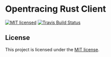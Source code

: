 Opentracing Rust Client
====

[![MIT licensed][mit-badge]][mit-url]
[![Travis Build Status][travis-badge]][travis-url]

[mit-badge]: https://img.shields.io/badge/license-MIT-blue.svg
[mit-url]: LICENSE-MIT
[travis-badge]: https://travis-ci.org/ccc13/opentracing-rs.svg?branch=master
[travis-url]: https://travis-ci.org/ccc13/opentracing-rs

License
----

This project is licensed under the [MIT license](LICENSE).
